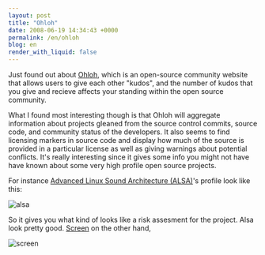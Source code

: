 ```yaml
---
layout: post
title: "Ohloh"
date: 2008-06-19 14:34:43 +0000
permalink: /en/ohloh
blog: en
render_with_liquid: false
---
```


<p>Just found out about <a href="http://www.ohloh.net/">Ohloh</a>, which is an open-source community website that allows users to give each other "kudos", and the number of kudos that you give and recieve affects your standing within the open source community.</p>
<p>What I found most interesting though is that Ohloh will aggregate information about projects gleaned from the source control commits, source code, and community status of the developers. It also seems to find licensing markers in source code and display how much of the source is provided in a particular license as well as giving warnings about potential conflicts. It's really interesting since it gives some info you might not have have known about some very high profile open source projects.</p>
<p>For instance  <a href="http://www.ohloh.net/projects/alsa">Advanced Linux Sound Architecture (ALSA)</a>'s profile look like this:</p>
<p><img title="Alsa's Ohloh profile" src="http://static.ianlewis.org/prod/img/gallery/alsa.png" alt="alsa" /></p>
<p>So it gives you what kind of looks like a risk assesment for the project. Alsa look pretty good. <a href="http://www.ohloh.net/projects/screen">Screen</a> on the other hand,</p>
<p><img title="Screen's Ohloh profile" src="http://static.ianlewis.org/prod/img/gallery/screen.png" alt="screen" /></p>